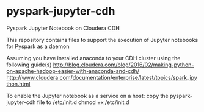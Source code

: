 # pyspark-jupyter-cdh
Pyspark Jupyter Notebook on Cloudera CDH

This repository contains files to support the execution of Jupyter notebooks for Pyspark as a daemon

Assuming you have installed anaconda to your CDH cluster using the following guide(s)
http://blog.cloudera.com/blog/2016/02/making-python-on-apache-hadoop-easier-with-anaconda-and-cdh/
http://www.cloudera.com/documentation/enterprise/latest/topics/spark_ipython.html

To enable the Jupyter notebook as a service on a host:
copy the pyspark-jupyter-cdh file to /etc/init.d
chmod +x /etc/init.d
